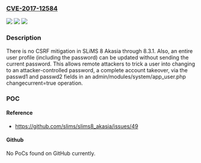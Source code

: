### [CVE-2017-12584](https://cve.mitre.org/cgi-bin/cvename.cgi?name=CVE-2017-12584)
![](https://img.shields.io/static/v1?label=Product&message=n%2Fa&color=blue)
![](https://img.shields.io/static/v1?label=Version&message=n%2Fa&color=blue)
![](https://img.shields.io/static/v1?label=Vulnerability&message=n%2Fa&color=brighgreen)

### Description

There is no CSRF mitigation in SLiMS 8 Akasia through 8.3.1. Also, an entire user profile (including the password) can be updated without sending the current password. This allows remote attackers to trick a user into changing to an attacker-controlled password, a complete account takeover, via the passwd1 and passwd2 fields in an admin/modules/system/app_user.php changecurrent=true operation.

### POC

#### Reference
- https://github.com/slims/slims8_akasia/issues/49

#### Github
No PoCs found on GitHub currently.

